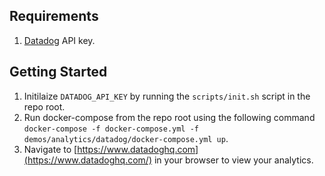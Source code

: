 ## Requirements
1. [Datadog](https://www.datadoghq.com/) API key.

## Getting Started
1. Initilaize `DATADOG_API_KEY` by running the `scripts/init.sh` script in the repo root.
2. Run docker-compose from the repo root using the following command `docker-compose -f docker-compose.yml -f demos/analytics/datadog/docker-compose.yml up`.
3. Navigate to [https://www.datadoghq.com](https://www.datadoghq.com/) in your browser to view your analytics.
